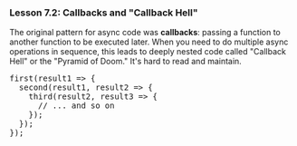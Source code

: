 ### Lesson 7.2: Callbacks and "Callback Hell"
<p>The original pattern for async code was <strong>callbacks</strong>: passing a function to another function to be executed later. When you need to do multiple async operations in sequence, this leads to deeply nested code called "Callback Hell" or the "Pyramid of Doom." It's hard to read and maintain.</p>
<pre class="prose-code-block">first(result1 => {
  second(result1, result2 => {
    third(result2, result3 => {
      // ... and so on
    });
  });
});</pre>
